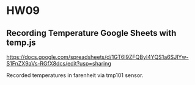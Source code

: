 # HW09

## Recording Temperature Google Sheets with temp.js
https://docs.google.com/spreadsheets/d/1GT6I9ZFQByl4YQS1a6SJlYw-S1FnZX9aVs-RGfX8dcs/edit?usp=sharing

Recorded temperatures in farenheit via tmp101 sensor.
